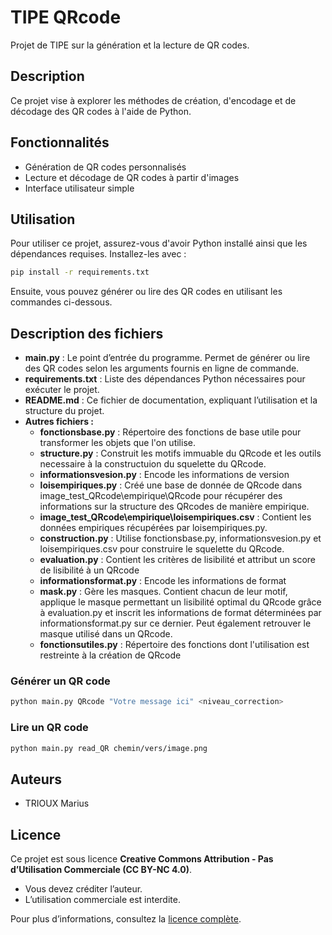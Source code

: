 # TIPE QRcode

Projet de TIPE sur la génération et la lecture de QR codes.

## Description

Ce projet vise à explorer les méthodes de création, d'encodage et de décodage des QR codes à l'aide de Python.

## Fonctionnalités

- Génération de QR codes personnalisés
- Lecture et décodage de QR codes à partir d'images
- Interface utilisateur simple

## Utilisation
Pour utiliser ce projet, assurez-vous d'avoir Python installé ainsi que les dépendances requises. Installez-les avec :

```bash
pip install -r requirements.txt
```

Ensuite, vous pouvez générer ou lire des QR codes en utilisant les commandes ci-dessous.

## Description des fichiers

- **main.py** : Le point d’entrée du programme. Permet de générer ou lire des QR codes selon les arguments fournis en ligne de commande.
- **requirements.txt** : Liste des dépendances Python nécessaires pour exécuter le projet.
- **README.md** : Ce fichier de documentation, expliquant l’utilisation et la structure du projet.
- **Autres fichiers :**  
  - **fonctionsbase.py** : Répertoire des fonctions de base utile pour transformer les objets que l'on utilise.
  - **structure.py** : Construit les motifs immuable du QRcode et les outils necessaire à la constructuion du squelette du QRcode.  
  - **informationsvesion.py** : Encode les informations de version  
  - **loisempiriques.py** : Créé une base de donnée de QRcode dans image_test_QRcode\empirique\QRcode pour récupérer des informations sur la structure des QRcodes de manière empirique.   
  - **image_test_QRcode\empirique\loisempiriques.csv** : Contient les données empiriques récupérées par loisempiriques.py.  
  - **construction.py** : Utilise fonctionsbase.py, informationsvesion.py et loisempiriques.csv pour construire le squelette du QRcode.  
  - **evaluation.py** : Contient les critères de lisibilité et attribut un score de lisibilité à un QRcode  
  - **informationsformat.py** : Encode les informations de format
  - **mask.py** : Gère les masques. Contient chacun de leur motif, applique le masque permettant un lisibilité optimal du QRcode grâce à evaluation.py et inscrit les informations de format déterminées par informationsformat.py sur ce dernier. Peut également retrouver le masque utilisé dans un QRcode.  
  - **fonctionsutiles.py** : Répertoire des fonctions dont l'utilisation est restreinte à la création de QRcode

### Générer un QR code

```bash
python main.py QRcode "Votre message ici" <niveau_correction>
```

### Lire un QR code

```bash
python main.py read_QR chemin/vers/image.png
```

## Auteurs

- TRIOUX Marius

## Licence

Ce projet est sous licence **Creative Commons Attribution - Pas d’Utilisation Commerciale (CC BY-NC 4.0)**.

- Vous devez créditer l’auteur.
- L’utilisation commerciale est interdite.

Pour plus d’informations, consultez la [licence complète](https://creativecommons.org/licenses/by-nc/4.0/deed.fr).